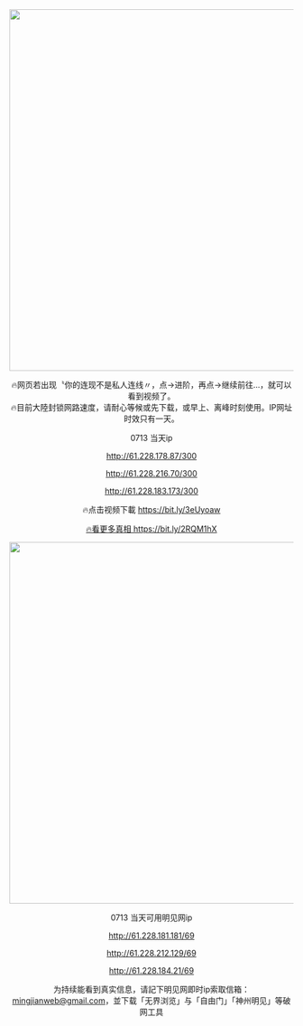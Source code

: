 <div align="center"><a href="http://61.228.178.87/300"><IMG SRC="https://github.com/gofanben/gm/blob/master/img-2/swspip.jpg" width=640></a>

🔥网页若出现〝你的连现不是私人连线〃，点→进阶，再点→继续前往...，就可以看到视频了。<br>
🔥目前大陸封锁网路速度，请耐心等候或先下载，或早上、离峰时刻使用。IP网址时效只有一天。
 
 0713 当天ip
 
http://61.228.178.87/300

http://61.228.216.70/300

http://61.228.183.173/300

🔥点击视频下載 https://bit.ly/3eUyoaw

<div align=center><a href="https://bit.ly/2RQM1hX"> 🔥看更多真相 https://bit.ly/2RQM1hX </a></div><p>
 
<div align="center"><a href="http://61.228.181.181/69"><IMG SRC="https://github.com/gofanben/gm/blob/master/img-2/minjen.jpg" width=640></a>
 
0713 当天可用明见网ip

http://61.228.181.181/69

http://61.228.212.129/69

http://61.228.184.21/69

为持续能看到真实信息，请記下明见网即时ip索取信箱：mingjianweb@gmail.com，並下载「无界浏览」与「自由门」「神州明见」等破网工具



